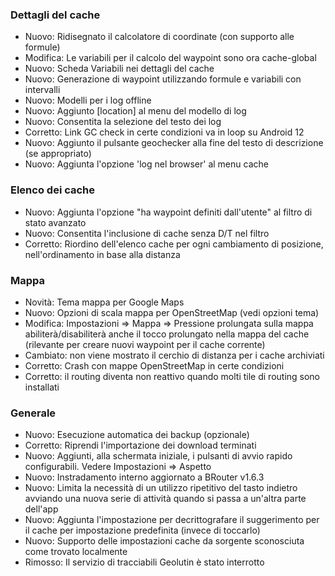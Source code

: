 ### Dettagli del cache

- Nuovo: Ridisegnato il calcolatore di coordinate (con supporto alle formule)
- Modifica: Le variabili per il calcolo del waypoint sono ora cache-global
- Nuovo: Scheda Variabili nei dettagli del cache
- Nuovo: Generazione di waypoint utilizzando formule e variabili con intervalli
- Nuovo: Modelli per i log offline
- Nuovo: Aggiunto \[location\] al menu del modello di log
- Nuovo: Consentita la selezione del testo dei log
- Corretto: Link GC check in certe condizioni va in loop su Android 12
- Nuovo: Aggiunto il pulsante geochecker alla fine del testo di descrizione (se appropriato)
- Nuovo: Aggiunta l'opzione 'log nel browser' al menu cache

### Elenco dei cache

- Nuovo: Aggiunta l'opzione "ha waypoint definiti dall'utente" al filtro di stato avanzato
- Nuovo: Consentita l'inclusione di cache senza D/T nel filtro
- Corretto: Riordino dell'elenco cache per ogni cambiamento di posizione, nell'ordinamento in base alla distanza

### Mappa

- Novità: Tema mappa per Google Maps
- Nuovo: Opzioni di scala mappa per OpenStreetMap (vedi opzioni tema)
- Modifica: Impostazioni => Mappa => Pressione prolungata sulla mappa abiliterà/disabiliterà anche il tocco prolungato nella mappa del cache (rilevante per creare nuovi waypoint per il cache corrente)
- Cambiato: non viene mostrato il cerchio di distanza per i cache archiviati
- Corretto: Crash con mappe OpenStreetMap in certe condizioni
- Corretto: il routing diventa non reattivo quando molti tile di routing sono installati

### Generale

- Nuovo: Esecuzione automatica dei backup (opzionale)
- Corretto: Riprendi l'importazione dei download terminati
- Nuovo: Aggiunti, alla schermata iniziale, i pulsanti di avvio rapido configurabili. Vedere Impostazioni => Aspetto
- Nuovo: Instradamento interno aggiornato a BRouter v1.6.3
- Nuovo: Limita la necessità di un utilizzo ripetitivo del tasto indietro avviando una nuova serie di attività quando si passa a un'altra parte dell'app
- Nuovo: Aggiunta l'impostazione per decrittografare il suggerimento per il cache per impostazione predefinita (invece di toccarlo)
- Nuovo: Supporto delle impostazioni cache da sorgente sconosciuta come trovato localmente
- Rimosso: Il servizio di tracciabili Geolutin è stato interrotto
